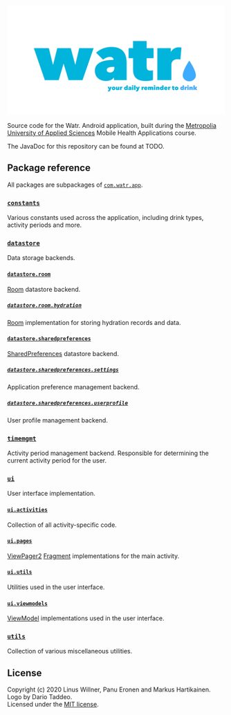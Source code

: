 ![Logo](.github/res/logo.jpg)

Source code for the Watr. Android application, built during the [Metropolia University of Applied Sciences](https://www.metropolia.fi) Mobile Health Applications course.

The JavaDoc for this repository can be found at TODO.

## Package reference

All packages are subpackages of [`com.watr.app`](app/src/main/java/com/watr/app).

### [`constants`](app/src/main/java/com/watr/app/constants)

Various constants used across the application, including drink types, activity periods and more.

### [`datastore`](app/src/main/java/com/watr/app/datastore)

Data storage backends.

#### [`datastore.room`](app/src/main/java/com/watr/app/datastore/room)

[Room](https://developer.android.com/topic/libraries/architecture/room) datastore backend.

##### [`datastore.room.hydration`](app/src/main/java/com/watr/app/datastore/room/hydration)

[Room](https://developer.android.com/topic/libraries/architecture/room) implementation for storing hydration records and data.

#### [`datastore.sharedpreferences`](app/src/main/java/com/watr/app/datastore/sharedpreferences)

[SharedPreferences](https://developer.android.com/training/data-storage/shared-preferences) datastore backend.

##### [`datastore.sharedpreferences.settings`](app/src/main/java/com/watr/app/datastore/sharedpreferences/settings)

Application preference management backend.

##### [`datastore.sharedpreferences.userprofile`](app/src/main/java/com/watr/app/datastore/sharedpreferences/userprofile)

User profile management backend.

### [`timemgmt`](app/src/main/java/com/watr/app/timemgmt)

Activity period management backend. Responsible for determining the current activity period for the user.

### [`ui`](app/src/main/java/com/watr/app/ui)

User interface implementation.

#### [`ui.activities`](app/src/main/java/com/watr/app/ui/activities)

Collection of all activity-specific code.

#### [`ui.pages`](app/src/main/java/com/watr/app/ui/pages)

[ViewPager2](https://developer.android.com/jetpack/androidx/releases/viewpager2) [Fragment](https://developer.android.com/guide/components/fragments) implementations for the main activity.

#### [`ui.utils`](app/src/main/java/com/watr/app/ui/utils)

Utilities used in the user interface.

#### [`ui.viewmodels`](app/src/main/java/com/watr/app/ui/viewmodels)

[ViewModel](https://developer.android.com/topic/libraries/architecture/viewmodel) implementations used in the user interface.

### [`utils`](app/src/main/java/com/watr/app/utils)

Collection of various miscellaneous utilities.

## License

Copyright (c) 2020 Linus Willner, Panu Eronen and Markus Hartikainen.  
Logo by Dario Taddeo.  
Licensed under the [MIT license](LICENSE).